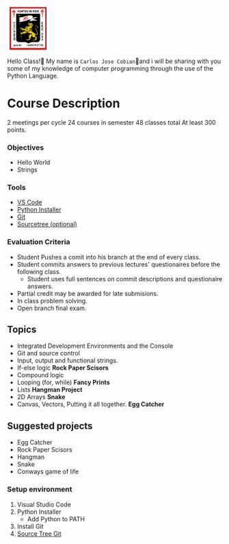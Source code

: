 <img    src="images/csi.png" 
	title="Colegio San Ignacio" 
        width="20%" 
        height="20%" />

Hello Class!👋 My name is `Carlos Jose Cobian`🧙and i will be sharing with you some of my knowledge of computer programming through the use of the Python Language.

# Course Description
2 meetings per cycle
24 courses in semester
48 classes total
At least 300 points.

### Objectives
* Hello World
* Strings

### Tools
* [VS Code](https://code.visualstudio.com/download)
* [Python Installer](https://www.python.org/downloads/)
* [Git](https://git-scm.com/downloads)
* [Sourcetree (optional)](https://www.sourcetreeapp.com/)

### Evaluation Criteria
* Student Pushes a comit into his branch at the end of every class. 
* Student commits answers to previous lectures' questionaires before the following class. 
   - Student uses full sentences on commit descriptions and questionaire answers. 
* Partial credit may be awarded for late submisions.
* In class problem solving.
* Open branch final exam. 

## Topics
* Integrated Development Environments and the Console
* Git and source control
* Input, output and functional strings.
* If-else logic **Rock Paper Scisors**
* Compound logic
* Looping (for, while) **Fancy Prints**
* Lists **Hangman Project**
* 2D Arrays **Snake**
* Canvas, Vectors, Putting it all together. **Egg Catcher** 

## Suggested projects
* Egg Catcher
* Rock Paper Scisors
* Hangman
* Snake
* Conways game of life

### Setup environment
1. Visual Studio Code
2. Python Installer
   - Add Python to PATH
3. Install Git 
4. [Source Tree Git](/tree/main/Modules/SourceTreeSetup/Setup.md)